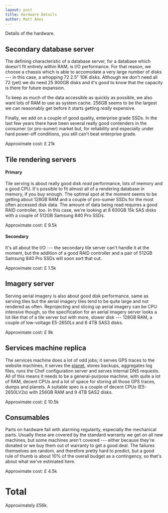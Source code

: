 ```yaml
---
layout: post
title: Hardware Details
author: Matt Amos
---
```


Details of the hardware.

## Secondary database server

The defining characteristic of a database server, for a database which
doesn't fit entirely within RAM, is I/O performance. For that reason,
we choose a chassis which is able to accomodate a very large number of
disks --- in this case, a whopping 72 2.5" 10K disks. Although we
don't need all 72 (yet) we do need 25 900GB disks and it's good to
know that the capacity is there for future expansion.

To keep as much of the data accessible as quickly as possible, we also
want lots of RAM to use as system cache. 256GB seems to be the largest
we can reasonably get before it starts getting _really_ expensive.

Finally, we add on a couple of good quality, enterprise grade SSDs. In
the last few years there have been several really good contenders in
the consumer (or pro-sumer) market but, for reliability and especially
under hard power-off conditions, you still can't beat enterprise
grade.

Approximate cost: £ 21k

<!-- S53959 = £ 20,440 -->
<!-- alternatively, S53963 = £ 14,207 -->

## Tile rendering servers

#### Primary

Tile serving is about really good disk _read_ performance, lots of
memory and a good CPU. It's possible to fit almost all of a rendering
database in memory, if you buy enough. The optimal spot at the moment
seems to be getting about 128GB RAM and a couple of pro-sumer SSDs for
the most often accessed disk data. The amount of data being read
requires a good RAID controller, too. In this case, we're looking at 8
600GB 15k SAS disks with a couple of 512GB Samsung 840 Pro SSDs.

Approximate cost: £ 9.5k

<!-- S53960 = £ 9,365-->

#### Secondary

It's all about the I/O --- the secondary tile server can't handle it
at the moment, but the addition of a good RAID controller and a pair
of 512GB Samsung 840 Pro SSDs will soon sort that out.

Approximate cost: £ 1.5k

<!-- LSI 9361-8i kit = £520 -->
<!-- 2x Samsung 850 Pro? 2x£470-->

## Imagery server

Serving aerial imagery is also about good disk performance, same as
serving tiles but the aerial imagery tiles tend to be quite large and
not rendered as often. Reprojecting and slicing up aerial imagery can
be CPU intensive though, so the specification for an aerial
imagery server looks a lot like that of a tile server but with more,
slower disk --- 128GB RAM, a couple of low-voltage E5-2650Ls and 6 4TB
SAS3 disks.

Approximate cost: £ 9k

<!-- S53961 = £ 8,740-->

## Services machine replica

The services machine does a lot of odd jobs; it serves GPS traces to
the website machines, it serves the
[planet](http://planet.openstreetmap.org), stores backups, aggregates
log files, runs the Chef configuration server and serves internal DNS
requests. All of this means it needs to be a general-purpose
machine, with quite a lot of RAM, decent CPUs and a lot of space for
storing all those GPS traces, dumps and planets. A suitable spec is a
couple of decent CPUs (E5-2650LV2s) with 256GB RAM and 9 4TB SAS2
disks.

Approximate cost: £ 10.5k

<!-- S53962 = £ 10,220-->

## Consumables

Parts on hardware fail with alarming regularity, especially the
mechanical parts. Usually these are covered by the standard warranty
we get on all new machines, but some machines aren't covered ---
either because they're donated or we buy them out of warranty to get a
good deal. The failures themselves are random, and therefore pretty
hard to predict, but a good rule of thumb is about 10% of the overall
budget as a contingency, so that's about what we've estimated here.

Approximate cost: £ 4.5k

# Total

Approximately £56k.
